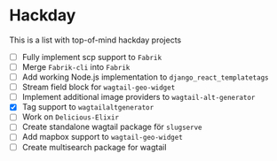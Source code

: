# Hackday

This is a list with top-of-mind hackday projects

- [ ] Fully implement scp support to `Fabrik`
- [ ] Merge `Fabrik-cli` into `Fabrik`
- [ ] Add working Node.js implementation to `django_react_templatetags`
- [ ] Stream field block for `wagtail-geo-widget`
- [ ] Implement additional image providers to `wagtail-alt-generator`
- [x] Tag support to `wagtailaltgenerator`
- [ ] Work on `Delicious-Elixir`
- [ ] Create standalone wagtail package för `slugserve`
- [ ] Add mapbox support to `wagtail-geo-widget`
- [ ] Create multisearch package for wagtail
